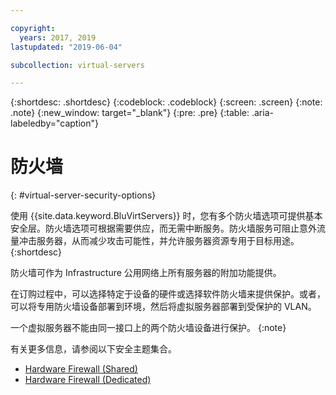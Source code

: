 ```yaml
---

copyright:
  years: 2017, 2019
lastupdated: "2019-06-04"

subcollection: virtual-servers

---
```


{:shortdesc: .shortdesc}
{:codeblock: .codeblock}
{:screen: .screen}
{:note: .note}
{:new_window: target="_blank"}
{:pre: .pre}
{:table: .aria-labeledby="caption"}


# 防火墙
{: #virtual-server-security-options}

使用 {{site.data.keyword.BluVirtServers}} 时，您有多个防火墙选项可提供基本安全层。防火墙选项可根据需要供应，而无需中断服务。防火墙服务可阻止意外流量冲击服务器，从而减少攻击可能性，并允许服务器资源专用于目标用途。
{:shortdesc}

防火墙可作为 Infrastructure 公用网络上所有服务器的附加功能提供。

在订购过程中，可以选择特定于设备的硬件或选择软件防火墙来提供保护。或者，可以将专用防火墙设备部署到环境，然后将虚拟服务器部署到受保护的 VLAN。  

一个虚拟服务器不能由同一接口上的两个防火墙设备进行保护。
{:note}

有关更多信息，请参阅以下安全主题集合。

* [Hardware Firewall (Shared)](/docs/infrastructure/hardware-firewall-shared?topic=hardware-firewall-shared-about-hardware-firewall-shared-)
* [Hardware Firewall (Dedicated)](/docs/infrastructure/hardware-firewall-dedicated?topic=hardware-firewall-dedicated-about-the-hardware-firewall-dedicated-)
